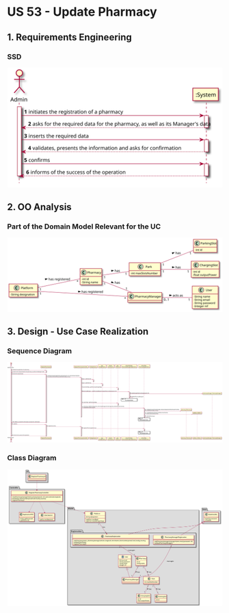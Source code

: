 # US 53 - Update Pharmacy

## 1. Requirements Engineering

### SSD
![US53_SSD](US53_SSD.svg)

## 2. OO Analysis

### Part of the Domain Model Relevant for the UC

![US553_DM](US53_DM.svg)

## 3. Design - Use Case Realization

###	Sequence Diagram

![US53_SD.svg](US53_SD.svg)


###	Class Diagram

![US53_CD.svg](US53_CD.svg)
